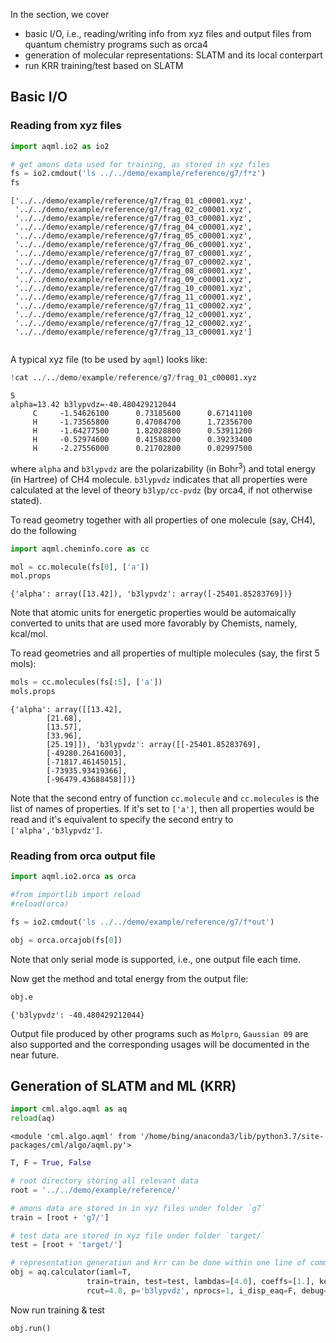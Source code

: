 In the section, we cover
- basic I/O, i.e., reading/writing info from xyz files and output files from quantum chemistry programs such as orca4
- generation of molecular representations: SLATM and its local conterpart
- run KRR training/test based on SLATM


## Basic I/O


### Reading from xyz files


```python
import aqml.io2 as io2

```


```python
# get amons data used for training, as stored in xyz files
fs = io2.cmdout('ls ../../demo/example/reference/g7/f*z')
fs
```




    ['../../demo/example/reference/g7/frag_01_c00001.xyz',
     '../../demo/example/reference/g7/frag_02_c00001.xyz',
     '../../demo/example/reference/g7/frag_03_c00001.xyz',
     '../../demo/example/reference/g7/frag_04_c00001.xyz',
     '../../demo/example/reference/g7/frag_05_c00001.xyz',
     '../../demo/example/reference/g7/frag_06_c00001.xyz',
     '../../demo/example/reference/g7/frag_07_c00001.xyz',
     '../../demo/example/reference/g7/frag_07_c00002.xyz',
     '../../demo/example/reference/g7/frag_08_c00001.xyz',
     '../../demo/example/reference/g7/frag_09_c00001.xyz',
     '../../demo/example/reference/g7/frag_10_c00001.xyz',
     '../../demo/example/reference/g7/frag_11_c00001.xyz',
     '../../demo/example/reference/g7/frag_11_c00002.xyz',
     '../../demo/example/reference/g7/frag_12_c00001.xyz',
     '../../demo/example/reference/g7/frag_12_c00002.xyz',
     '../../demo/example/reference/g7/frag_13_c00001.xyz']




```python

```

A typical xyz file (to be used by `aqml`) looks like:


```python
!cat ../../demo/example/reference/g7/frag_01_c00001.xyz
```

    5
    alpha=13.42 b3lypvdz=-40.480429212044 
         C     -1.54626100      0.73185600      0.67141100
         H     -1.73565800      0.47084700      1.72356700
         H     -1.64277500      1.82028800      0.53911200
         H     -0.52974600      0.41588200      0.39233400
         H     -2.27556000      0.21702800      0.02997500


where `alpha` and `b3lypvdz` are the polarizability (in Bohr$^3$) and total energy (in Hartree) of CH4 molecule. `b3lypvdz` indicates that all properties were calculated at the level of theory `b3lyp/cc-pvdz` (by orca4, if not otherwise stated).

To read geometry together with all properties of one molecule (say, CH4), do the following


```python
import aqml.cheminfo.core as cc

mol = cc.molecule(fs[0], ['a'])
mol.props
```




    {'alpha': array([13.42]), 'b3lypvdz': array([-25401.85283769])}



Note that atomic units for energetic properties would be automaically converted to units that are used more favorably by Chemists, namely, kcal/mol.


To read geometries and all properties of multiple molecules (say, the first 5 mols):


```python
mols = cc.molecules(fs[:5], ['a'])
mols.props
```




    {'alpha': array([[13.42],
            [21.68],
            [13.57],
            [33.96],
            [25.19]]), 'b3lypvdz': array([[-25401.85283769],
            [-49280.26416003],
            [-71817.46145015],
            [-73935.93419366],
            [-96479.43688458]])}



Note that the second entry of function `cc.molecule` and `cc.molecules` is the list of names of properties. If it's set to `['a']`, then all properties would be read and it's equivalent to specify the second entry to `['alpha','b3lypvdz']`.

### Reading from orca output file


```python
import aqml.io2.orca as orca

#from importlib import reload
#reload(orca)
```


```python
fs = io2.cmdout('ls ../../demo/example/reference/g7/f*out')
```


```python
obj = orca.orcajob(fs[0])
```

Note that only serial mode is supported, i.e., one output file each time.

Now get the method and total energy from the output file:


```python
obj.e
```




    {'b3lypvdz': -40.480429212044}



Output file produced by other programs such as `Molpro`, `Gaussian 09` are also supported and the corresponding usages will be documented in the near future.

## Generation of SLATM and ML (KRR)


```python
import cml.algo.aqml as aq
reload(aq)
```




    <module 'cml.algo.aqml' from '/home/bing/anaconda3/lib/python3.7/site-packages/cml/algo/aqml.py'>




```python
T, F = True, False

# root directory storing all relevant data
root = '../../demo/example/reference/'

# amons data are stored in in xyz files under folder `g7`
train = [root + 'g7/']

# test data are stored in xyz file under folder `target/`
test = [root + 'target/']

# representation generation and krr can be done within one line of commmand
obj = aq.calculator(iaml=T, 
                 train=train, test=test, lambdas=[4.0], coeffs=[1.], kernel='g', 
                 rcut=4.8, p='b3lypvdz', nprocs=1, i_disp_eaq=F, debug=F)

```

Now run training & test


```python
obj.run()
```
